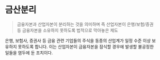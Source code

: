 # 금산분리

> 금융자본과 산업자본이 분리하는 것을 의미하며 즉 산업자본이 은행/보험/증권 등 금융자본을 소유하지 못하도록 법적으로 막아놓은 제도

은행, 보험사, 증권사 등 금융 관련 기업들의 주식을 동종의 산업계가 일정 수준 이상 보유하지 못하도록 합니다. 이는 산업자본이 금융자본을 잠식할 경우에 발생할 불공정한 일들을 염두에 둔 조치이다.

